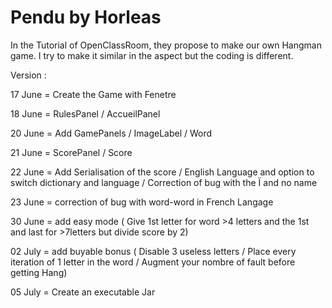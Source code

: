# Pendu by Horleas

In the Tutorial of OpenClassRoom, they propose to make our own Hangman game. I try to make it similar in the aspect but the coding is different.

Version :

17 June = Create the Game with Fenetre 

18 June = RulesPanel / AccueilPanel

20 June = Add GamePanels / ImageLabel / Word

21 June =  ScorePanel / Score

22 June = Add Serialisation of the score / English Language and option to switch dictionary and language / Correction of bug with the Ï and no name

23 June =  correction of bug with word-word in French Langage

30 June = add easy mode ( Give 1st letter for word >4 letters and the 1st and last for >7letters but divide score by 2)

02 July = add buyable bonus ( Disable 3 useless letters / Place every iteration of 1 letter in the word / Augment your nombre of fault before getting Hang)

05 July = Create an executable Jar 


